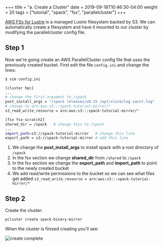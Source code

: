 +++
title = "a. Create a Cluster"
date = 2019-09-18T10:46:30-04:00
weight = 20
tags = ["tutorial", "spack", "fsx", "parallelcluster"]
+++

[AWS FSx for Lustre](https://aws.amazon.com/fsx/lustre/) is a managed Lustre filesystem backed by S3. We can automatically create a filesystem and have it mounted to our cluster by modifying the parallelcluster config file. 

## Step 1

Now we're going create an AWS ParallelCluster config file that uses the previously created bucket. First edit the file `config.ini` and change the lines:

```bash
$ vim config.ini

[cluster hpc]
...
# change the first argument to /spack
post_install_args = "/spack releases/v0.15 /opt/slurm/log sacct.log" 
# change to arn:aws:s3:::spack-tutorial-mirror/*
s3_read_write_resource = arn:aws:s3:::spack-tutorial-mirror/*

[fsx fsx-scratch2]
shared_dir = /spack   # change this to /spack
...
import_path=s3://spack-tutorial-mirror   # change this line
export_path = s3://spack-tutorial-mirror # add this line
```

1. We change the **post_install_args** to install spack with a root directory of `/spack`
2. In the fsx section we change **shared_dir** from  `/shared` to `/spack`
3. In the fsx section we change the **export_path** and **import_path** to point to the newly created bucket
4. We add read/write permissions to the bucket so we can see what files get added `s3_read_write_resource = arn:aws:s3:::spack-tutorial-mirror/*`

## Step 2

Create the cluster:

```bash
pcluster create spack-binary-mirror
```

When the cluster is finised creating you'll see:

![create complete](/images/binary_mirror/create_complete.png)